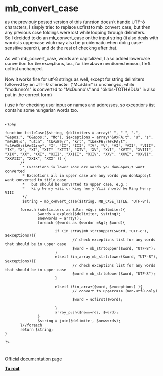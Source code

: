 # mb_convert_case



as the previouly posted version of this function doesn&apos;t handle UTF-8 characters, I simply tried to replace ucfirst to mb_convert_case, but then any previous case foldings were lost while looping through delimiters. <br>So I decided to do an mb_convert_case on the input string (it also deals with words is uppercase wich may also be problematic when doing case-sensitive search), and do the rest of checking after that.<br><br>As with mb_convert_case, words are capitalized, I also added lowercase convertion for the exceptions, but, for the above mentioned reason, I left ucfirst unchanged.<br><br>Now it works fine for utf-8 strings as well, except for string delimiters followed by an UTF-8 character ("Mc&#xE1;d&#xE1;m" is unchanged, while "mcdunno&apos;s" is converted to "McDunno&apos;s" and "&#xF6;kr&#xF6;s-T&#xD3;TH &#xE9;DUa" in also put in the correct form)<br><br>I use it for checking user input on names and addresses, so exceptions list contains some hungarian words too.<br><br>

```
<?php

function titleCase($string, $delimiters = array(" ", "-", ".", "&apos;", "O&apos;", "Mc"), $exceptions = array("&#xFA;t", "u", "s", "&#xE9;s", "utca", "t&#xE9;r", "krt", "k&#xF6;r&#xFA;t", "s&#xE9;t&#xE1;ny", "I", "II", "III", "IV", "V", "VI", "VII", "VIII", "IX", "X", "XI", "XII", "XIII", "XIV", "XV", "XVI", "XVII", "XVIII", "XIX", "XX", "XXI", "XXII", "XXIII", "XXIV", "XXV", "XXVI", "XXVII", "XXVIII", "XXIX", "XXX" )) {
       /*
        * Exceptions in lower case are words you don&apos;t want converted
        * Exceptions all in upper case are any words you don&apos;t want converted to title case
        *   but should be converted to upper case, e.g.:
        *   king henry viii or king henry Viii should be King Henry VIII
        */
        $string = mb_convert_case($string, MB_CASE_TITLE, "UTF-8");

       foreach ($delimiters as $dlnr =&gt; $delimiter){
               $words = explode($delimiter, $string);
               $newwords = array();
               foreach ($words as $wordnr =&gt; $word){
               
                       if (in_array(mb_strtoupper($word, "UTF-8"), $exceptions)){
                               // check exceptions list for any words that should be in upper case
                               $word = mb_strtoupper($word, "UTF-8");
                       }
                       elseif (in_array(mb_strtolower($word, "UTF-8"), $exceptions)){
                               // check exceptions list for any words that should be in upper case
                               $word = mb_strtolower($word, "UTF-8");
                       }
                       
                       elseif (!in_array($word, $exceptions) ){
                               // convert to uppercase (non-utf8 only)
                             
                               $word = ucfirst($word);
                               
                       }
                       array_push($newwords, $word);
               }
               $string = join($delimiter, $newwords);
       }//foreach
       return $string;
} 

?>
```
  

#

[Official documentation page](https://www.php.net/manual/en/function.mb-convert-case.php)

**[To root](/README.md)**